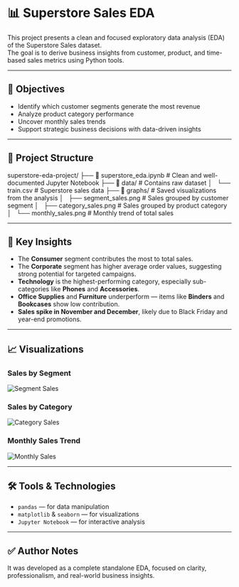 # 📊 Superstore Sales EDA

This project presents a clean and focused exploratory data analysis (EDA) of the Superstore Sales dataset.  
The goal is to derive business insights from customer, product, and time-based sales metrics using Python tools.

---

## 🎯 Objectives

- Identify which customer segments generate the most revenue
- Analyze product category performance
- Uncover monthly sales trends
- Support strategic business decisions with data-driven insights

---

## 📁 Project Structure

superstore-eda-project/ ├── 📓 superstore_eda.ipynb # Clean and well-documented Jupyter Notebook ├── 📁 data/ # Contains raw dataset │   └── train.csv # Superstore sales data ├── 📁 graphs/ # Saved visualizations from the analysis │   ├── segment_sales.png # Sales grouped by customer segment │   ├── category_sales.png # Sales grouped by product category │   └── monthly_sales.png # Monthly trend of total sales

---

## 📌 Key Insights

- The **Consumer** segment contributes the most to total sales.
- The **Corporate** segment has higher average order values, suggesting strong potential for targeted campaigns.
- **Technology** is the highest-performing category, especially sub-categories like **Phones** and **Accessories**.
- **Office Supplies** and **Furniture** underperform — items like **Binders** and **Bookcases** show low contribution.
- **Sales spike in November and December**, likely due to Black Friday and year-end promotions.

---

## 📈 Visualizations

### Sales by Segment
![Segment Sales](graphs/segment_sales.png)

### Sales by Category
![Category Sales](graphs/category_sales.png)

### Monthly Sales Trend
![Monthly Sales](graphs/monthly_sales.png)

---

## 🛠️ Tools & Technologies

- `pandas` — for data manipulation
- `matplotlib` & `seaborn` — for visualizations
- `Jupyter Notebook` — for interactive analysis

---

## ✅ Author Notes

It was developed as a complete standalone EDA, focused on clarity, professionalism, and real-world business insights.

